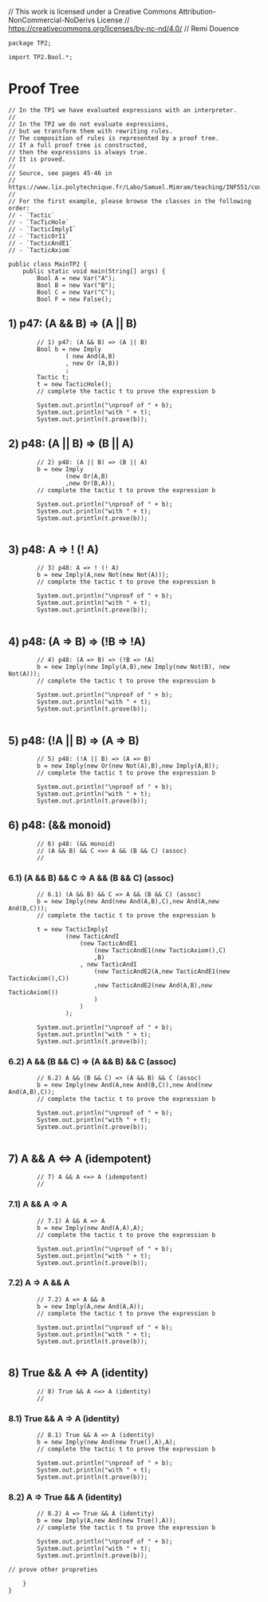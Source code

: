 // This work is licensed under a Creative Commons Attribution-NonCommercial-NoDerivs License
// https://creativecommons.org/licenses/by-nc-nd/4.0/
// Remi Douence
```
package TP2;

import TP2.Bool.*;

```
# Proof Tree
```
// In the TP1 we have evaluated expressions with an interpreter. 
// 
// In the TP2 we do not evaluate expressions, 
// but we transform them with rewriting rules.
// The composition of rules is represented by a proof tree.
// If a full proof tree is constructed, 
// then the expressions is always true.
// It is proved.
// 
// Source, see pages 45-46 in 
// https://www.lix.polytechnique.fr/Labo/Samuel.Mimram/teaching/INF551/course.pdf
// 
// For the first example, please browse the classes in the following order: 
// - `Tactic`
// - `TacTicHole`
// - `TacticImplyI`
// - `TacticOrI1`
// - `TacticAndE1`
// - `TacticAxiom`

public class MainTP2 {
	public static void main(String[] args) {
		Bool A = new Var("A");
		Bool B = new Var("B");
		Bool C = new Var("C");
		Bool F = new False();

```
## 1) p47: (A && B) => (A || B)
```
		// 1) p47: (A && B) => (A || B)
		Bool b = new Imply
				( new And(A,B)
				, new Or (A,B))
				;
		Tactic t;
		t = new TacticHole();
        // complete the tactic t to prove the expression b

		System.out.println("\nproof of " + b);
		System.out.println("with " + t);
		System.out.println(t.prove(b));

```
## 2) p48: (A || B) => (B || A)
```
		// 2) p48: (A || B) => (B || A)
		b = new Imply
				(new Or(A,B)
				,new Or(B,A));
        // complete the tactic t to prove the expression b

		System.out.println("\nproof of " + b);
		System.out.println("with " + t);
		System.out.println(t.prove(b));
		
```
## 3) p48: A => ! (! A)
```
		// 3) p48: A => ! (! A)
		b = new Imply(A,new Not(new Not(A)));
        // complete the tactic t to prove the expression b

		System.out.println("\nproof of " + b);
		System.out.println("with " + t);
		System.out.println(t.prove(b));
		
```
## 4) p48: (A => B) => (!B => !A)
```
		// 4) p48: (A => B) => (!B => !A)
		b = new Imply(new Imply(A,B),new Imply(new Not(B), new Not(A)));
        // complete the tactic t to prove the expression b

		System.out.println("\nproof of " + b);
		System.out.println("with " + t);
		System.out.println(t.prove(b));
		
```
## 5) p48: (!A || B) => (A => B)
```
		// 5) p48: (!A || B) => (A => B)
		b = new Imply(new Or(new Not(A),B),new Imply(A,B));
        // complete the tactic t to prove the expression b

		System.out.println("\nproof of " + b);
		System.out.println("with " + t);
		System.out.println(t.prove(b));

```
## 6) p48: (&& monoid) 
```
		// 6) p48: (&& monoid) 
		// (A && B) && C <=> A && (B && C) (assoc)
		// 
```
### 6.1) (A && B) && C => A && (B && C) (assoc)
```
		// 6.1) (A && B) && C => A && (B && C) (assoc)
		b = new Imply(new And(new And(A,B),C),new And(A,new And(B,C)));
        // complete the tactic t to prove the expression b

		t = new TacticImplyI
				(new TacticAndI
					(new TacticAndE1
						(new TacticAndE1(new TacticAxiom(),C)
						,B)
					, new TacticAndI
						(new TacticAndE2(A,new TacticAndE1(new TacticAxiom(),C))
						,new TacticAndE2(new And(A,B),new TacticAxiom())
						)
					)
				);

		System.out.println("\nproof of " + b);
		System.out.println("with " + t);
		System.out.println(t.prove(b));

```
### 6.2) A && (B && C) => (A && B) && C (assoc)
```
		// 6.2) A && (B && C) => (A && B) && C (assoc)
		b = new Imply(new And(A,new And(B,C)),new And(new And(A,B),C));
        // complete the tactic t to prove the expression b

		System.out.println("\nproof of " + b);
		System.out.println("with " + t);
		System.out.println(t.prove(b));
		
```
## 7) A && A <=> A (idempotent)
```
		// 7) A && A <=> A (idempotent)
		// 
```
### 7.1) A && A => A 
```
		// 7.1) A && A => A 
		b = new Imply(new And(A,A),A);
        // complete the tactic t to prove the expression b

		System.out.println("\nproof of " + b);
		System.out.println("with " + t);
		System.out.println(t.prove(b));

```
### 7.2) A => A && A
```
		// 7.2) A => A && A
		b = new Imply(A,new And(A,A));
        // complete the tactic t to prove the expression b
		
		System.out.println("\nproof of " + b);
		System.out.println("with " + t);
		System.out.println(t.prove(b));
		
```
## 8) True && A <=> A (identity)
```
		// 8) True && A <=> A (identity)
		// 
```
### 8.1) True && A => A (identity)
```
		// 8.1) True && A => A (identity)
		b = new Imply(new And(new True(),A),A);
        // complete the tactic t to prove the expression b
		
		System.out.println("\nproof of " + b);
		System.out.println("with " + t);
		System.out.println(t.prove(b));

```
### 8.2) A => True && A (identity)
```
		// 8.2) A => True && A (identity)
		b = new Imply(A,new And(new True(),A));
        // complete the tactic t to prove the expression b
		
		System.out.println("\nproof of " + b);
		System.out.println("with " + t);
		System.out.println(t.prove(b));

// prove other propreties 
		
	}
}




```
